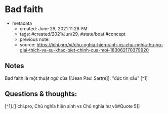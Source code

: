 # Bad faith

- metadata
	- created: June 29, 2021 11:28 PM
	- tags: #created/2021/Jun/29, #state/boat  #concept 
	- previous note:
	- source: https://ichi.pro/vi/chu-nghia-hien-sinh-vs-chu-nghia-hu-vo-giai-thich-va-su-khac-biet-chinh-cua-moi-183062170379920

## Notes
Bad faith là một thuật ngữ của [[Jean Paul Sartre]]: "đức tin xấu"  [^1]
## Questions & thoughts:

[^1].[[ichi.pro, Chủ nghĩa hiện sinh vs Chủ nghĩa hư vô#Quote 5]]

